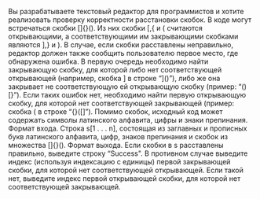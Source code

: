 Вы разрабатываете текстовый редактор для
программистов и хотите реализовать проверку
корректности расстановки скобок. В коде могут
встречаться скобки []{}(). Из них скобки [,{
и ( считаются открывающими, а соответствующими им закрывающими скобками являются
],} и ).
В случае, если скобки расставлены неправильно, редактор должен
также сообщить пользователю первое место, где обнаружена ошибка.
В первую очередь необходимо найти закрывающую скобку, для которой либо нет соответствующей открывающей (например, скобка ] в
строке “]()”), либо же она закрывает не соответствующую ей открывающую скобку (пример: “()[}”). Если таких ошибок нет, необходимо найти первую открывающую скобку, для которой нет соответствующей закрывающей (пример: скобка ( в строке “{}([]”).
Помимо скобок, исходный код может содержать символы латинского алфавита, цифры и знаки препинания.
Формат входа. Строка s[1 . . . n], состоящая из заглавных и прописных букв латинского алфавита, цифр, знаков препинания и скобок из множества []{}().
Формат выхода. Если скобки в s расставлены правильно, выведите
строку “Success". В противном случае выведите индекс (используя индексацию с единицы) первой закрывающей скобки, для
которой нет соответствующей открывающей. Если такой нет,
выведите индекс первой открывающей скобки, для которой нет
соответствующей закрывающей.
